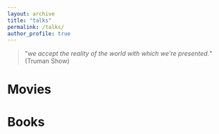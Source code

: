 ```yaml
---
layout: archive
title: "talks"
permalink: /talks/
author_profile: true
---
```


>"*we accept the reality of the world with which we're presented.*" (Truman Show)

Movies
======


Books
======
